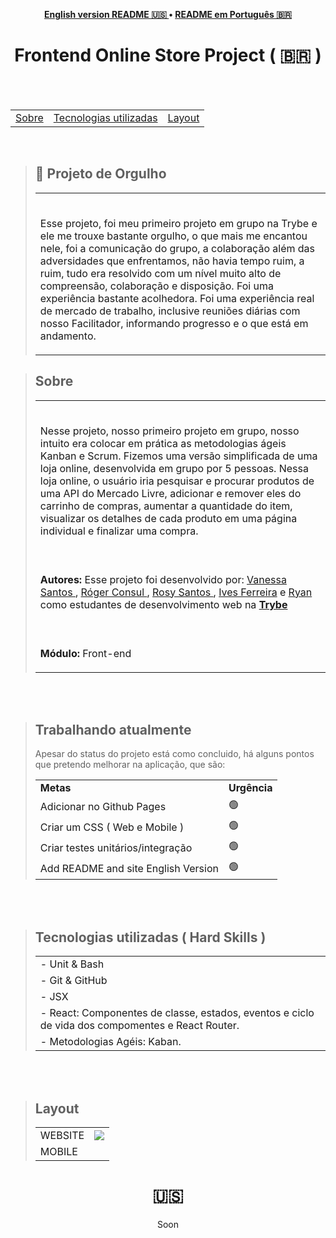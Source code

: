 
<p align="center"><b>
 <a href="#----">English version README 🇺🇸 </a> •
 <a href="#-frontend-project-------">README em Português 🇧🇷</a>
  </b>
</p>
<h1 align="center">
 Frontend Online Store Project
  <span> ( 🇧🇷 )  </span>
</h1>

<br>
<br>

<section>
  <table align="center">
<tr><p align="center"><b> </td> 
<td> <a href="#---sobre--">Sobre</a></td> 
<td>  <a href="#tecnologias-utilizadas--hard-skills-">Tecnologias utilizadas</a></td> 
<td>  <a href="#layout">Layout</a></td> 
  </b>
  </p></tr>
  </table>
  
  <br>
    <blockquote>
    <h2 align="left">
🥇 Projeto de Orgulho
  </h2>
<table>
    <tr>
      <td><br>
        <p align="left">
 Esse projeto, foi meu primeiro projeto em grupo na Trybe e ele me trouxe bastante orgulho, o que mais me encantou nele, foi a comunicação do grupo, a colaboração além das adversidades que enfrentamos, não havia tempo ruim, a ruim, tudo era resolvido com um nível muito alto de compreensão, colaboração e disposição. Foi uma experiência bastante acolhedora. Foi uma experiência real de mercado de trabalho, inclusive reuniões diárias com nosso Facilitador, informando progresso e o que está em andamento. </p> </td>
    </tr>

</table> 
  </blockquote>
  <blockquote>
    <h2 align="left">
   Sobre
  </h2>
<table>
    <tr>
      <td><br>
        <p align="left">
 Nesse projeto, nosso primeiro projeto em grupo, nosso intuito era colocar em prática as metodologias ágeis Kanban e Scrum. Fizemos uma versão simplificada de uma loja online, desenvolvida em grupo por 5 pessoas. Nessa loja online, o usuário iria pesquisar e procurar produtos de uma API do Mercado Livre, adicionar e remover eles do carrinho de compras, aumentar a quantidade do item, visualizar os detalhes de cada produto em uma página individual e finalizar uma compra. 
 </p> </td>
    </tr>
    <tr>
      <td><br>
        <p align="left">
          <b>Autores:</b> Esse projeto foi desenvolvido por:
    <a href="https://www.linkedin.com/in/vanehsann/" target="_blank"> Vanessa Santos </a>,
<a href="https://www.linkedin.com/in/rogerconsul/" target="_blank"> Róger Consul </a>, 
<a href="https://www.linkedin.com/in/rosy-mariana-nunes-dos-santos/" target="_blank"> Rosy Santos </a> ,
         <a href="https://www.linkedin.com/in/ivesferreira/" target="_blank"> Ives Ferreira</a> e
<a href="" target="_blank"> Ryan </a>
         como estudantes de desenvolvimento web na <b><a href="https://www.betrybe.com/" target="_blank"> Trybe </a></b>
        </p>
      </td>
    <tr>
    <tr>
      <td><br>
        <p align="left">
          <b>Módulo:</b> Front-end
        </p>
      </td>
    </tr>
 
</table> 
  </blockquote>

<br>
<br>

<blockquote>
   <h2>Trabalhando atualmente</h2>
  <p> Apesar do status do projeto está como concluido, há alguns pontos que pretendo melhorar na aplicação, que são: </p>
   <table>
  <tr>
    <td>
      <b>Metas</b>
    </td>
    <td>
      <b>Urgência</b>
    </td>
  </tr>
    <tr>
    <td> Adicionar no Github Pages</td>
    <td>🟢</td>
  </tr>
  <tr>
    <td> Criar um CSS ( Web e Mobile ) </td>
    <td>🟢</td>
  </tr>
     <tr>
    <td> Criar testes unitários/integração</td>
    <td>🟢</td>
  </tr>
     <tr>
    <td>Add README and site English Version</td>
    <td>🟢</td>
  </tr>

</table></blockquote>

<br>
<br>


<div>

  <blockquote>
    <h2 align="left">
Tecnologias utilizadas ( Hard Skills )
</h2>
    <table>
      
 <tr><td>
 - Unit & Bash
 </tr></td> 
 <tr><td> 
     - Git & GitHub
 </tr></td> 
 <tr><td> 
 - JSX
 </td></tr> 
  <tr><td> 
 - React: Componentes de classe, estados, eventos e ciclo de vida dos compomentes e React Router.
 </td></tr>
   <tr><td> 
 - Metodologias Agéis: Kaban.
 </td></tr>
    </table>
      </blockquote>
  </div>
  
<br>
<br>
<div>
  <blockquote>
    <h2 align="left">
Layout
</h2>
 <table>  
 <tr><td> 
     WEBSITE
 </td><td><img src="./tryunfo.gif" /></td></tr>
 <tr><td> 
 MOBILE
 </td></tr> 
    </table>
      </blockquote>
  </div>
  </section>

 <h1 align="center">  🇺🇸  </h1>

<p align="center"> Soon </p>

